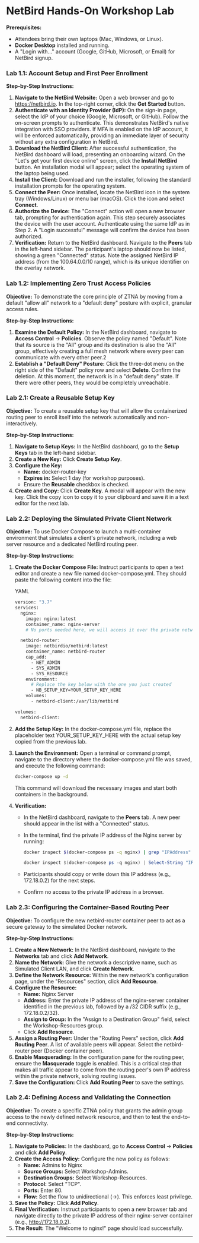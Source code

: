 # NetBird Hands-On Workshop Lab

**Prerequisites:**

- Attendees bring their own laptops (Mac, Windows, or Linux).
- **Docker Desktop** installed and running.
- A "Login with..." account (Google, GitHub, Microsoft, or Email) for NetBird signup.

### **Lab 1.1: Account Setup and First Peer Enrollment**

**Step-by-Step Instructions:**

1. **Navigate to the NetBird Website:** Open a web browser and go to https://netbird.io. In the top-right corner, click the **Get Started** button.
2. **Authenticate with an Identity Provider (IdP):** On the sign-in page, select the IdP of your choice (Google, Microsoft, or GitHub). Follow the on-screen prompts to authenticate. This demonstrates NetBird's native integration with SSO providers. If MFA is enabled on the IdP account, it will be enforced automatically, providing an immediate layer of security without any extra configuration in NetBird.
3. **Download the NetBird Client:** After successful authentication, the NetBird dashboard will load, presenting an onboarding wizard. On the "Let's get your first device online" screen, click the **Install NetBird** button. An installation modal will appear; select the operating system of the laptop being used.
4. **Install the Client:** Download and run the installer, following the standard installation prompts for the operating system.
5. **Connect the Peer:** Once installed, locate the NetBird icon in the system tray (Windows/Linux) or menu bar (macOS). Click the icon and select **Connect**.
6. **Authorize the Device:** The "Connect" action will open a new browser tab, prompting for authentication again. This step securely associates the device with the user account. Authenticate using the same IdP as in Step 2. A "Login successful" message will confirm the device has been authorized.
7. **Verification:** Return to the NetBird dashboard. Navigate to the **Peers** tab in the left-hand sidebar. The participant's laptop should now be listed, showing a green "Connected" status. Note the assigned NetBird IP address (from the 100.64.0.0/10 range), which is its unique identifier on the overlay network.

### **Lab 1.2: Implementing Zero Trust Access Policies**

**Objective:** To demonstrate the core principle of ZTNA by moving from a default "allow all" network to a "default deny" posture with explicit, granular access rules.

**Step-by-Step Instructions:**

1. **Examine the Default Policy:** In the NetBird dashboard, navigate to **Access Control** -> **Policies**. Observe the policy named "Default". Note that its source is the "All" group and its destination is also the "All" group, effectively creating a full mesh network where every peer can communicate with every other peer.2
2. **Establish a "Default Deny" Posture:** Click the three-dot menu on the right side of the "Default" policy row and select **Delete**. Confirm the deletion. At this moment, the network is in a "default deny" state. If there were other peers, they would be completely unreachable.

### **Lab 2.1: Create a Reusable Setup Key**

**Objective:** To create a reusable setup key that will allow the containerized routing peer to enroll itself into the network automatically and non-interactively.

**Step-by-Step Instructions:**

1. **Navigate to Setup Keys:** In the NetBird dashboard, go to the **Setup Keys** tab in the left-hand sidebar.
2. **Create a New Key:** Click **Create Setup Key**.
3. **Configure the Key:**
    - **Name:** docker-router-key
    - **Expires in:** Select 1 day (for workshop purposes).
    - Ensure the **Reusable** checkbox is checked.
4. **Create and Copy:** Click **Create Key**. A modal will appear with the new key. Click the copy icon to copy it to your clipboard and save it in a text editor for the next lab.

### **Lab 2.2: Deploying the Simulated Private Client Network**

**Objective:** To use Docker Compose to launch a multi-container environment that simulates a client's private network, including a web server resource and a dedicated NetBird routing peer.

**Step-by-Step Instructions:**

1. **Create the Docker Compose File:** Instruct participants to open a text editor and create a new file named docker-compose.yml. They should paste the following content into the file:
    
    YAML
    
    ```bash
    version: "3.7"
    services:
      nginx:
        image: nginx:latest
        container_name: nginx-server
        # No ports needed here, we will access it over the private network
    
      netbird-router:
        image: netbirdio/netbird:latest
        container_name: netbird-router
        cap_add:
          - NET_ADMIN
          - SYS_ADMIN
          - SYS_RESOURCE
        environment:
          # Replace the key below with the one you just created
          - NB_SETUP_KEY=YOUR_SETUP_KEY_HERE
        volumes:
          - netbird-client:/var/lib/netbird
    
    volumes:
      netbird-client:
    ```
    
2. **Add the Setup Key:** In the docker-compose.yml file, replace the placeholder text YOUR_SETUP_KEY_HERE with the actual setup key copied from the previous lab.
3. **Launch the Environment:** Open a terminal or command prompt, navigate to the directory where the docker-compose.yml file was saved, and execute the following command:
    
    ```bash
    docker-compose up -d
    ```
    
    This command will download the necessary images and start both containers in the background.
    
4. **Verification:**
    - In the NetBird dashboard, navigate to the **Peers** tab. A new peer should appear in the list with a "Connected" status.
    - In the terminal, find the private IP address of the Nginx server by running:
        
        ```bash
        docker inspect $(docker-compose ps -q nginx) | grep "IPAddress"
        ```
        ```Powershell
        docker inspect $(docker-compose ps -q nginx) | Select-String "IPAddress"
        ```
    - Participants should copy or write down this IP address (e.g., 172.18.0.2) for the next steps.
    - Confirm no access to the private IP address in a browser.

### **Lab 2.3: Configuring the Container-Based Routing Peer**

**Objective:** To configure the new netbird-router container peer to act as a secure gateway to the simulated Docker network.

**Step-by-Step Instructions:**

1. **Create a New Network:** In the NetBird dashboard, navigate to the **Networks** tab and click **Add Network**.
2. **Name the Network:** Give the network a descriptive name, such as Simulated Client LAN, and click **Create Network**.
3. **Define the Network Resource:** Within the new network's configuration page, under the "Resources" section, click **Add Resource**.
4. **Configure the Resource:**
    - **Name:** Nginx Server
    - **Address:** Enter the private IP address of the nginx-server container identified in the previous lab, followed by a /32 CIDR suffix (e.g., 172.18.0.2/32).
    - **Assign to Group:** In the "Assign to a Destination Group" field, select the Workshop-Resources group.
    - Click **Add Resource**.
5. **Assign a Routing Peer:** Under the "Routing Peers" section, click **Add Routing Peer**. A list of available peers will appear. Select the netbird-router peer (Docker container peer).
6. **Enable Masquerading:** In the configuration pane for the routing peer, ensure the **Masquerade** toggle is enabled. This is a critical step that makes all traffic appear to come from the routing peer's own IP address within the private network, solving routing issues.
7. **Save the Configuration:** Click **Add Routing Peer** to save the settings.

### **Lab 2.4: Defining Access and Validating the Connection**

**Objective:** To create a specific ZTNA policy that grants the admin group access to the newly defined network resource, and then to test the end-to-end connectivity.

**Step-by-Step Instructions:**

1. **Navigate to Policies:** In the dashboard, go to **Access Control** -> **Policies** and click **Add Policy**.
2. **Create the Access Policy:** Configure the new policy as follows:
    - **Name:** Admins to Nginx
    - **Source Groups:** Select Workshop-Admins.
    - **Destination Groups:** Select Workshop-Resources.
    - **Protocol:** Select "TCP".
    - **Ports:** Enter 80.
    - **Flow:** Set the flow to unidirectional (->). This enforces least privilege.
3. **Save the Policy:** Click **Add Policy**.
4. **Final Verification:** Instruct participants to open a new browser tab and navigate directly to the private IP address of their nginx-server container (e.g., http://172.18.0.2).
5. **The Result:** The "Welcome to nginx!" page should load successfully.

---
